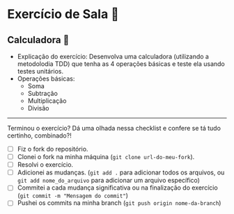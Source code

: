 # Exercício de Sala 🏫  

## Calculadora :calling:

- Explicação do exercício: Desenvolva uma calculadora (utilizando a metodolodia TDD) que tenha as 4 operações básicas e teste ela usando testes unitários.
- Operações básicas: 
    - Soma 
    - Subtração
    - Multiplicação
    - Divisão
  
---

Terminou o exercício? Dá uma olhada nessa checklist e confere se tá tudo certinho, combinado?!

- [ ] Fiz o fork do repositório.
- [ ] Clonei o fork na minha máquina (`git clone url-do-meu-fork`).
- [ ] Resolvi o exercício.
- [ ] Adicionei as mudanças. (`git add .` para adicionar todos os arquivos, ou `git add nome_do_arquivo` para adicionar um arquivo específico)
- [ ] Commitei a cada mudança significativa ou na finalização do exercício (`git commit -m "Mensagem do commit"`)
- [ ] Pushei os commits na minha branch (`git push origin nome-da-branch`)
